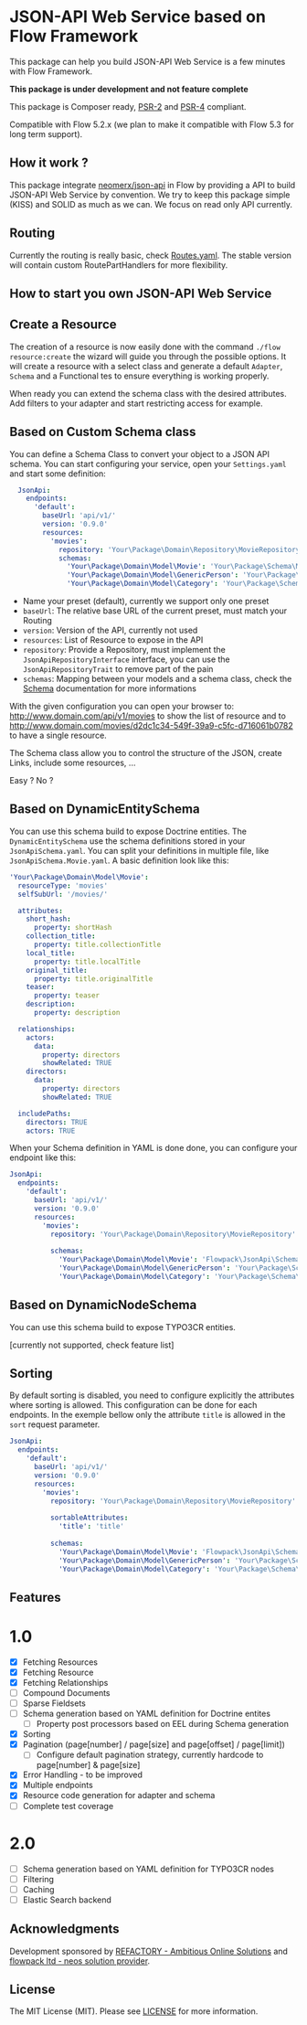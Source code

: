 # JSON-API Web Service based on Flow Framework

This package can help you build JSON-API Web Service is a few minutes with Flow Framework.

**This package is under development and not feature complete**

This package is Composer ready, [PSR-2] and [PSR-4] compliant.

Compatible with Flow 5.2.x (we plan to make it compatible with Flow 5.3 for long term support).

How it work ?
-------------

This package integrate [neomerx/json-api] in Flow by providing a API to build JSON-API Web Service by convention. We
try to keep this package simple (KISS) and SOLID as much as we can. We focus on read only API currently.

Routing
-------

Currently the routing is really basic, check [Routes.yaml](Configuration/Routes.yaml). The stable version will contain
custom RoutePartHandlers for more flexibility.

How to start you own JSON-API Web Service
-----------------------------------------

## Create a Resource

The creation of a resource is now easily done with the command `./flow resource:create` the wizard will guide you through the possible options.
It will create a resource with a select class and generate a default `Adapter`, `Schema` and a Functional tes to ensure everything is working properly.

When ready you can extend the schema class with the desired attributes. Add filters to your adapter and start restricting access for example.

## Based on Custom Schema class

You can define a Schema Class to convert your object to a JSON API schema. You can start configuring your service, 
open your ```Settings.yaml``` and start some definition:

```yaml
  JsonApi:
    endpoints:
      'default':
        baseUrl: 'api/v1/'
        version: '0.9.0'
        resources:
          'movies':
            repository: 'Your\Package\Domain\Repository\MovieRepository'
            schemas:
              'Your\Package\Domain\Model\Movie': 'Your\Package\Schema\MovieSchema'
              'Your\Package\Domain\Model\GenericPerson': 'Your\Package\Schema\GenericPersonSchema'
              'Your\Package\Domain\Model\Category': 'Your\Package\Schema\CategorySchema'
```

- Name your preset (default), currently we support only one preset
- ```baseUrl```: The relative base URL of the current preset, must match your Routing
- ```version```: Version of the API, currently not used
- ```resources```: List of Resource to expose in the API
- ```repository```: Provide a Repository, must implement the ```JsonApiRepositoryInterface``` interface, you can use the
```JsonApiRepositoryTrait``` to remove part of the pain
- ```schemas```: Mapping between your models and a schema class, check the [Schema] documentation for more informations

With the given configuration you can open your browser to: http://www.domain.com/api/v1/movies to show the list of 
resource and to http://www.domain.com/movies/d2dc1c34-549f-39a9-c5fc-d716061b0782 to have a single resource.

The Schema class allow you to control the structure of the JSON, create Links, include some resources, ...

Easy ? No ?

## Based on DynamicEntitySchema

You can use this schema build to expose Doctrine entities. The ```DynamicEntitySchema``` use the schema 
definitions stored in your ```JsonApiSchema.yaml```. You can split your definitions in multiple file, 
like ```JsonApiSchema.Movie.yaml```. A basic definition look like this:

```yaml
'Your\Package\Domain\Model\Movie':
  resourceType: 'movies'
  selfSubUrl: '/movies/'

  attributes:
    short_hash:
      property: shortHash
    collection_title:
      property: title.collectionTitle
    local_title:
      property: title.localTitle
    original_title:
      property: title.originalTitle
    teaser:
      property: teaser
    description:
      property: description

  relationships:
    actors:
      data:
        property: directors
        showRelated: TRUE
    directors:
      data:
        property: directors
        showRelated: TRUE

  includePaths:
    directors: TRUE
    actors: TRUE
```

When your Schema definition in YAML is done done, you can configure your endpoint like this:

```yaml
JsonApi:
  endpoints:
    'default':
      baseUrl: 'api/v1/'
      version: '0.9.0'
      resources:
        'movies':
          repository: 'Your\Package\Domain\Repository\MovieRepository'
          
          schemas:
            'Your\Package\Domain\Model\Movie': 'Flowpack\JsonApi\Schema\DynamicEntitySchema'
            'Your\Package\Domain\Model\GenericPerson': 'Your\Package\Schema\GenericPersonSchema'
            'Your\Package\Domain\Model\Category': 'Your\Package\Schema\CategorySchema'
```

## Based on DynamicNodeSchema

You can use this schema build to expose TYPO3CR entities.

[currently not supported, check feature list]

Sorting
-------

By default sorting is disabled, you need to configure explicitly the attributes where sorting is allowed. This 
configuration can be done for each endpoints. In the exemple bellow only the attribute ```title``` is allowed in the
```sort``` request parameter.

```yaml
JsonApi:
  endpoints:
    'default':
      baseUrl: 'api/v1/'
      version: '0.9.0'
      resources:
        'movies':
          repository: 'Your\Package\Domain\Repository\MovieRepository'
          
          sortableAttributes:
            'title': 'title'
            
          schemas:
            'Your\Package\Domain\Model\Movie': 'Flowpack\JsonApi\Schema\DynamicEntitySchema'
            'Your\Package\Domain\Model\GenericPerson': 'Your\Package\Schema\GenericPersonSchema'
            'Your\Package\Domain\Model\Category': 'Your\Package\Schema\CategorySchema'
```

Features
--------

# 1.0

- [x] Fetching Resources
- [x] Fetching Resource
- [x] Fetching Relationships
- [ ] Compound Documents
- [ ] Sparse Fieldsets
- [ ] Schema generation based on YAML definition for Doctrine entites
  - [ ] Property post processors based on EEL during Schema generation
- [x] Sorting
- [x] Pagination (page[number] / page[size] and page[offset] / page[limit])
  - [ ] Configure default pagination strategy, currently hardcode to page[number] & page[size]
- [x] Error Handling - to be improved
- [x] Multiple endpoints
- [x] Resource code generation for adapter and schema
- [ ] Complete test coverage

# 2.0

- [ ] Schema generation based on YAML definition for TYPO3CR nodes
- [ ] Filtering
- [ ] Caching
- [ ] Elastic Search backend

Acknowledgments
---------------

Development sponsored by [REFACTORY - Ambitious Online Solutions](https://rfy.nl) and [flowpack ltd - neos solution provider](http://flowpack.ch).

License
-------

The MIT License (MIT). Please see [LICENSE](LICENSE.txt) for more information.

[neomerx/json-api]: https://github.com/neomerx/json-api/
[Schema]: https://github.com/neomerx/json-api/wiki/Schemas
[PSR-2]: http://www.php-fig.org/psr/psr-2/
[PSR-4]: http://www.php-fig.org/psr/psr-4/
